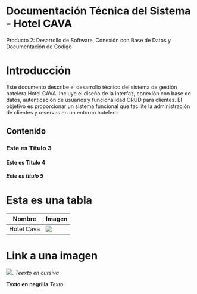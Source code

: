 # Documentación Técnica del Sistema - Hotel CAVA
Producto 2: Desarrollo de Software, Conexión con Base de Datos y Documentación de Código
# Introducción
Este documento describe el desarrollo técnico del sistema de gestión hotelera Hotel CAVA. Incluye el diseño de la interfaz, conexión con base de datos, autenticación de usuarios y funcionalidad CRUD para clientes. El objetivo es proporcionar un sistema funcional que facilite la administración de clientes y reservas en un entorno hotelero.
## Contenido 
### Este es Titulo 3
#### Este es Titulo 4
##### Este es titulo 5

# Esta es una tabla

|Nombre | Imagen |
|-------|-------|
|Hotel Cava|![](/Datos/Hotel.jpg)|

# Link a una imagen 
![](/datos/Hotel.gpg).
*Teexto en cursiva*

**Texto en negrilla**
_Texto_
